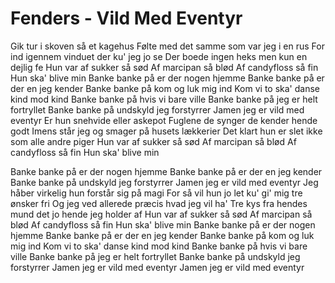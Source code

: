 # Fenders - Vild Med Eventyr


Gik tur i skoven så et kagehus
Følte med det samme som var jeg i en rus
For ind igennem vinduet der ku' jeg jo se
Der boede ingen heks men kun en dejlig fe
Hun var af sukker så sød
Af marcipan så blød
Af candyfloss så fin
Hun ska' blive min
Banke banke på er der nogen hjemme
Banke banke på er der en jeg kender
Banke banke på kom og luk mig ind
Kom vi to ska' danse kind mod kind
Banke banke på hvis vi bare ville
Banke banke på jeg er helt fortryllet
Banke banke på undskyld jeg forstyrrer
Jamen jeg er vild med eventyr
Er hun snehvide eller askepot
Fuglene de synger de kender hende godt
Imens står jeg og smager på husets lækkerier
Det klart hun er slet ikke som alle andre piger
Hun var af sukker så sød
Af marcipan så blød
Af candyfloss så fin
Hun ska' blive min

Banke banke på er der nogen hjemme
Banke banke på er der en jeg kender
Banke banke på undskyld jeg forstyrrer
Jamen jeg er vild med eventyr
Jeg håber virkelig hun forstår sig på magi
For så vil hun jo let ku' gi' mig tre ønsker fri
Og jeg ved allerede præcis hvad jeg vil ha'
Tre kys fra hendes mund det jo hende jeg holder af
Hun var af sukker så sød
Af marcipan så blød
Af candyfloss så fin
Hun ska' blive min
Banke banke på er der nogen hjemme
Banke banke på er der en jeg kender
Banke banke på kom og luk mig ind
Kom vi to ska' danse kind mod kind
Banke banke på hvis vi bare ville
Banke banke på jeg er helt fortryllet
Banke banke på undskyld jeg forstyrrer
Jamen jeg er vild med eventyr
Jamen jeg er vild med eventyr
